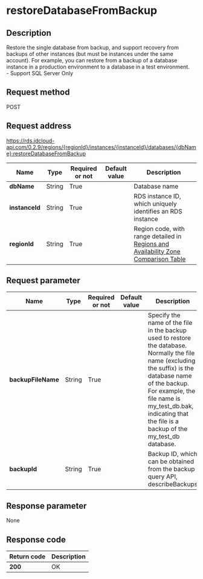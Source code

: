 # restoreDatabaseFromBackup


## Description
Restore the single database from backup, and support recovery from backups of other instances (but must be instances under the same account). For example, you can restore from a backup of a database instance in a production environment to a database in a test environment. <br>- Support SQL Server Only

## Request method
POST

## Request address
https://rds.jdcloud-api.com/0.2.9/regions/{regionId}/instances/{instanceId}/databases/{dbName}:restoreDatabaseFromBackup

|Name|Type|Required or not|Default value|Description|
|---|---|---|---|---|
|**dbName**|String|True| |Database name|
|**instanceId**|String|True| |RDS instance ID, which uniquely identifies an RDS instance|
|**regionId**|String|True| |Region code, with range detailed in [Regions and Availability Zone Comparison Table](../Enum-Definitions/Regions-AZ.md)|

## Request parameter
|Name|Type|Required or not|Default value|Description|
|---|---|---|---|---|
|**backupFileName**|String|True| |Specify the name of the file in the backup used to restore the database. Normally the file name (excluding the suffix) is the database name of the backup. For example, the file name is my_test_db.bak, indicating that the file is a backup of the my_test_db database.|
|**backupId**|String|True| |Backup ID, which can be obtained from the backup query API, describeBackups|


## Response parameter
None



## Response code
|Return code|Description|
|---|---|
|**200**|OK|
